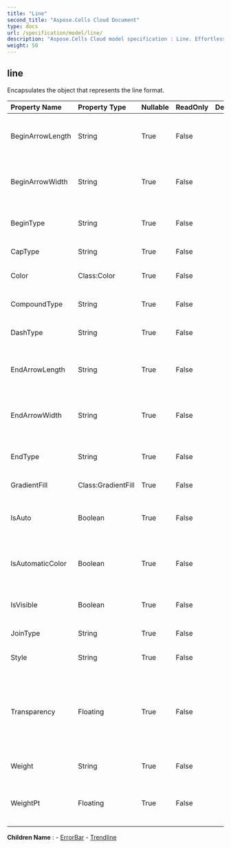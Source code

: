 ```yaml
---
title: "Line"
second_title: "Aspose.Cells Cloud Document"
type: docs
url: /specification/model/line/
description: "Aspose.Cells Cloud model specification : Line. Effortlessly handle Excel and other spreadsheet documents with features like opening, generating, editing, splitting, merging, comparing, and converting."
weight: 50
---
```


## **line**

Encapsulates the object that represents the line format. 

| Property Name | Property Type | Nullable |  ReadOnly | DefaultValue | Description | 
| :- | :- | :- |:- |  :- | :- |
| BeginArrowLength | String | True |  False |  | Specifies the length of the arrowhead for the begin of a line.  |  
| BeginArrowWidth | String | True |  False |  | Specifies the width of the arrowhead for the begin of a line.  |  
| BeginType | String | True |  False |  | Specifies an arrowhead for the begin of a line.  |  
| CapType | String | True |  False |  | Specifies the ending caps.  |  
| Color | Class:Color | True |  False |  | Represents the  of the line.  |  
| CompoundType | String | True |  False |  | Specifies the compound line type  |  
| DashType | String | True |  False |  | Specifies the dash line type  |  
| EndArrowLength | String | True |  False |  | Specifies the length of the arrowhead for the end of a line.  |  
| EndArrowWidth | String | True |  False |  | Specifies the width of the arrowhead for the end of a line.  |  
| EndType | String | True |  False |  | Specifies an arrowhead for the end of a line.  |  
| GradientFill | Class:GradientFill | True |  False |  | Represents gradient fill.  |  
| IsAuto | Boolean | True |  False |  | Indicates whether this line style is auto assigned.  |  
| IsAutomaticColor | Boolean | True |  False |  | Indicates whether the color of line is automatic assigned.  |  
| IsVisible | Boolean | True |  False |  | Represents whether the line is visible.  |  
| JoinType | String | True |  False |  | Specifies the joining caps.  |  
| Style | String | True |  False |  | Represents the style of the line.  |  
| Transparency | Floating | True |  False |  | Returns or sets the degree of transparency of the line as a value from 0.0 (opaque) through 1.0 (clear).  |  
| Weight | String | True |  False |  | Gets or sets the  of the line.  |  
| WeightPt | Floating | True |  False |  | Gets or sets the weight of the line in unit of points.  |  

**Children Name** : 
	-  [ErrorBar](errorbar) 
	-  [Trendline](trendline) 
